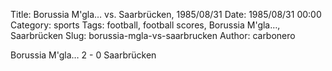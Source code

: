 Title: Borussia M'gla… vs. Saarbrücken, 1985/08/31
Date: 1985/08/31 00:00
Category: sports
Tags: football, football scores, Borussia M'gla…, Saarbrücken
Slug: borussia-mgla-vs-saarbrucken
Author: carbonero


Borussia M'gla… 2 - 0 Saarbrücken
